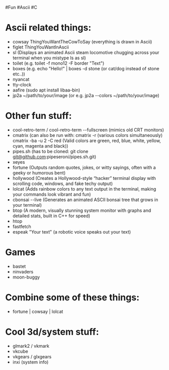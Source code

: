 #Fun
#Ascii
#C

# Ascii related things:
- cowsay ThingYouWantTheCowToSay (everything is drawn in Ascii)
- figlet ThingYouWantInAscii
- sl (Displays an animated Ascii steam locomotive chugging across your terminal when you mistype ls as sl)
- toilet (e.g. toilet -f mono12 -F border "Text")
- boxes (e.g. echo "Hello!" | boxes -d stone (or cat/dog instead of stone etc..))
- nyancat
- tty-clock
- aafire (sudo apt install libaa-bin)
- jp2a ~/path/to/your/image (or e.g. jp2a --colors ~/path/to/your/image)

# Other fun stuff:
- cool-retro-term / cool-retro-term --fullscreen (mimics old CRT monitors)
- cmatrix (can also be run with: cmatrix -r (various colors simultaneously) cmatrix -ba -u 2 -C red (Valid colors are green, red, blue, white, yellow, cyan, magenta and black))
- pipes.sh (has to be cloned: git clone git@github.com:pipeseroni/pipes.sh.git)
- xeyes
- fortune (Outputs random quotes, jokes, or witty sayings, often with a geeky or humorous bent)
- hollywood (Creates a Hollywood-style “hacker” terminal display with scrolling code, windows, and fake techy output)
- lolcat (Adds rainbow colors to any text output in the terminal, making your commands look vibrant and fun)
- cbonsai --live (Generates an animated ASCII bonsai tree that grows in your terminal)
- btop (A modern, visually stunning system monitor with graphs and detailed stats, built in C++ for speed)
- htop
- fastfetch
- espeak "Your text" (a robotic voice speaks out your text)

# Games
- bastet
- ninvaders
- moon-buggy

# Combine some of these things:
- fortune | cowsay | lolcat

# Cool 3d/system stuff:
- glmark2 / vkmark
- vkcube
- vkgears / glxgears
- inxi (system info)
